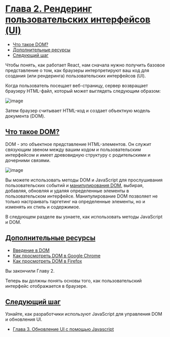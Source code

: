 # [Глава 2. Рендеринг пользовательских интерфейсов (UI)](../index.md)

- [Что такое DOM?](#что-такое-dom)
- [Дополнительные ресурсы](#дополнительные-ресурсы)
- [Следующий шаг](#следующий-шаг)

Чтобы понять, как работает React, нам сначала нужно получить базовое представление о том, как браузеры интерпретируют ваш код для создания (или рендеринга) пользовательских интерфейсов (UI).

Когда пользователь посещает веб-страницу, сервер возвращает браузеру HTML-файл, который может выглядеть следующим образом:

![image](<./Chapter 2.1. Rendering User Interfaces (UI).avif>)

Затем браузер считывает HTML-код и создает объектную модель документа (DOM).

## [Что такое DOM?](#)

DOM - это объектное представление HTML-элементов. Он служит связующим звеном между вашим кодом и пользовательским интерфейсом и имеет древовидную структуру с родительскими и дочерними связями.

![image](<./Chapter 2.2. Rendering User Interfaces (UI).avif>)

Вы можете использовать методы DOM и JavaScript для прослушивания пользовательских событий и [манипулирования DOM](https://developer.mozilla.org/docs/Learn/JavaScript/Client-side_web_APIs/Manipulating_documents), выбирая, добавляя, обновляя и удаляя определенные элементы в пользовательском интерфейсе. Манипулирование DOM позволяет не только настраивать таргетинг на определенные элементы, но и изменять их стиль и содержимое.

В следующем разделе вы узнаете, как использовать методы JavaScript и DOM.

## [Дополнительные ресурсы](#)

- [Введение в DOM](https://developer.mozilla.org/docs/Web/API/Document_Object_Model/Introduction)
- [Как просмотреть DOM в Google Chrome](https://developer.chrome.com/docs/devtools/dom/)
- [Как просмотреть DOM в Firefox](https://developer.mozilla.org/docs/Tools/Debugger/How_to/Highlight_and_inspect_DOM_nodes)

Вы закончили Главу 2.

Теперь вы должны понять основы того, как пользовательский интерфейс отображается в браузере.

## [Следующий шаг](#)

Узнайте, как разработчики используют JavaScript для управления DOM и обновления UI.

- [Глава 3. Обновление UI с помощью Javascript](<./Chapter 3. Updating UI with Javascript.md>)
